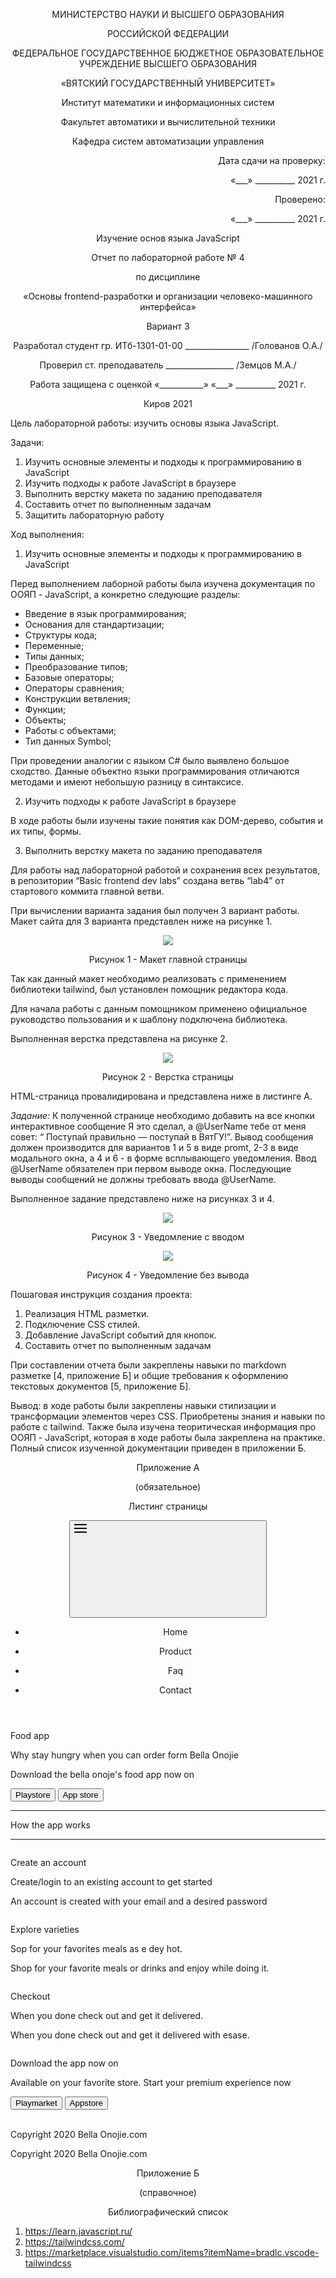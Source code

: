 <p align = center>МИНИСТЕРСТВО НАУКИ И ВЫСШЕГО ОБРАЗОВАНИЯ

<p align = center>РОССИЙСКОЙ ФЕДЕРАЦИИ

<p align = center>ФЕДЕРАЛЬНОЕ ГОСУДАРСТВЕННОЕ БЮДЖЕТНОЕ ОБРАЗОВАТЕЛЬНОЕ УЧРЕЖДЕНИЕ ВЫСШЕГО ОБРАЗОВАНИЯ

<p align = center>«ВЯТСКИЙ ГОСУДАРСТВЕННЫЙ УНИВЕРСИТЕТ»

<p align = center>Институт математики и информационных систем

<p align = center>Факультет автоматики и вычислительной техники

<p align = center>Кафедра систем автоматизации управления


<p align = right>Дата сдачи на проверку:

<p align = right>«___» __________ 2021 г.

<p align = right>Проверено:

<p align = right>«___» __________ 2021 г.

<p align = center>Изучение основ языка JavaScript

<p align = center>Отчет по лабораторной работе № 4

<p align = center>по дисциплине

<p align = center>«Основы frontend-разработки и организации человеко-машинного интерфейса»

<p align = center>Вариант 3





<p align = center>Разработал студент гр. ИТб-1301-01-00 ________________ /Голованов О.А./

<p align = center>Проверил ст. преподаватель _________________ /Земцов М.А./

<p align = center>Работа защищена с оценкой	«___________» «___» __________ 2021 г.





<p align = center>Киров 2021

Цель лабораторной работы: изучить основы языка JavaScript.

Задачи:

1. Изучить основные элементы и подходы к программированию в JavaScript
2. Изучить подходы к работе JavaScript в браузере
3. Выполнить верстку макета по заданию преподавателя
4. Составить отчет по выполненным задачам
5. Защитить лабораторную работу

Ход выполнения:

1. Изучить основные элементы и подходы к программированию в JavaScript

Перед выполнением лаборной работы была изучена документация по ООЯП - JavaScript, а конкретно следующие разделы:

* Введение в язык программирования;
* Основания для стандартизации;
* Структуры кода;
* Переменные;
* Типы данных;
* Преобразование типов;
* Базовые операторы;
* Операторы сравнения;
* Конструкции ветвления;
* Функции;
* Объекты;
* Работы с объектами;
* Тип данных Symbol;

При проведении аналогии с языком C# было выявлено большое сходство. Данные объектно языки программирования отличаются методами и имеют небольшую разницу в синтаксисе.

2. Изучить подходы к работе JavaScript в браузере

В ходе работы были изучены такие понятия как DOM-дерево, события и их типы, формы.

3. Выполнить верстку макета по заданию преподавателя

Для работы над лабораторной работой и сохранения всех результатов, в репозитории “Basic frontend dev labs” создана ветвь “lab4” от стартового коммита главной ветви.

При вычислении варианта задания был получен 3 вариант работы. Макет сайта для 3 варианта представлен ниже на рисунке 1.

<p align=center><img src=./pic_otchet/Home_Main.jpg></p>

<p align=center>Рисунок 1 - Макет главной страницы</p>

Так как данный макет необходимо реализовать с применением библиотеки tailwind, был установлен помощник редактора кода.

Для начала работы с данным помощником применено официальное руководство пользования и к шаблону подключена библиотека.

Выполненная верстка представлена на рисунке 2.

<p align=center><img src=./pic_otchet/computer.png></p>

<p align=center>Рисунок 2 - Верстка страницы</p>

HTML-страница провалидирована и представлена ниже в листинге А.

*Задание:* К полученной странице необходимо добавить на все кнопки интерактивное сообщение 
Я это сделал, а @UserName тебе от меня совет: “ Поступай правильно — поступай в ВятГУ!”.
Вывод сообщения должен производится для вариантов 1 и 5 в виде promt, 2-3 в виде модального окна, а 4 и 6 - в форме всплывающего уведомления. Ввод @UserName обязателен при первом выводе окна. Последующие выводы сообщений не должны требовать ввода @UserName.

Выполненное задание представлено ниже на рисунках 3 и 4.


<p align=center><img src=./pic_otchet/vvod.PNG></p>

<p align=center>Рисунок 3 - Уведомление с вводом</p>

<p align=center><img src=./pic_otchet/vivod.PNG></p>

<p align=center>Рисунок 4 - Уведомление без вывода</p>

Пошаговая инструкция создания проекта:

1. Реализация HTML разметки.
2. Подключение CSS стилей.
3. Добавление JavaScript событий для кнопок.
4. Составить отчет по выполненным задачам

При составлении отчета были закреплены навыки по markdown разметке [4, приложение Б] и общие требования к оформлению текстовых документов [5, приложение Б].

Вывод: в ходе работы были закреплены навыки cтилизации и трансформации элементов через CSS. Приобретены знания и навыки по работе с tailwind. Также была изучена теоритическая информация про ООЯП - JavaScript, которая в ходе работы была закреплена на практике. Полный список изученной документации приведен в приложении Б.

<p align = center>Приложение А

<p align = center>(обязательное) 

<p align = center>Листинг страницы 

 <!DOCTYPE html>
<html lang="ru">
  <head>
    <title>Голованов Олег Алексеевич</title>
    <link href="css.css" rel="stylesheet">
    <script src="https://code.jquery.com/jquery-3.6.0.min.js" integrity="sha256-/xUj+3OJU5yExlq6GSYGSHk7tPXikynS7ogEvDej/m4=" crossorigin="anonymous"></script>
    <script src="//cdn.jsdelivr.net/npm/sweetalert2@10"></script>
    <script src="/jscripts.js"></script>
    <link href="https://unpkg.com/tailwindcss@^1.0/dist/tailwind.min.css" rel="stylesheet"/>
    
  </head>
  <body>
    <header class="flex mx-auto justify-between container">
        <img class="flex-none self-center" src="./pictures/one.png"  alt="">
        <div class="block lg:hidden self-center pr-4 m-12">
				  <button id="nav-toggle" class="flex items-center px-3 py-2 text-gray-500 border rounded border-gray-600 hover:text-gray-900 hover:border-green-500 focus:outline-none appearance-none">
					  <svg class="fill-current h-3 w-3">
						  <title>Menue</title>
						  <path d="M0 3h20v2H0V3zm0 6h20v2H0V9zm0 6h20v2H0v-2z" />
					  </svg>
				  </button>
        </div>
        <div class="w-full flex-grow lg:flex lg:w-auto hidden lg:items-center lg:block mt-2 lg:mt-0 bg-gray-100 md:bg-transparent z-20" id="nav-content">
          <ul class="list-reset lg:flex justify-end flex-1 items-center ">
            <li class="mr-3">
            <p class="text-red-400 font-bold py-2 px-4 ">Home</p> 
            </li>
            <li class="mr-3">
              <p class="font-bold">Product</p>
            </li>
            <li class="mr-3">
              <p class="font-bold">Faq</p>
            </li>
            <li class="mr-3">
              <p class="inline-block font-bold">Contact</p>
            </li>
          </ul>
        </div>
    </header>
    <main>
        <div  class=" mx-auto container logo">
          <section class=" mx-auto container px-8">
            <p class = "text-center font-bold lg:text-white text-2xl m-4" >Food app</p>  
            <p class = "text-center font-bold lg:text-white text-5xl" >Why stay hungry when you can order form Bella Onojie</p>
            <p class = "text-center font-bold lg:text-white text-2xl" >Download the bella onoje's food app now on</p>
            <section class="text-center px-3 lg:px-0">
              <button class=" mt-4 bg-red-400 rounded-full text-white py-3 px-20 focus:outline-none" onclick="button()"> Playstore</button>
              <button class=" mt-4 border-2 border-red-400 lg:border-white rounded-full lg:text-white text-red-400 py-3 px-20 focus:outline-none" onclick="button()"> App store</button>
            </section>
          </section>
        </div>
        <section class=" ">
            <img class="mx-auto" src="./pictures/two.png"  alt="">
            <hr class = "lg:flex hidden">
        </section>
          <p class = "text-center font-bold lg:text-5xl text-2xl mt-8 " >How the app works</p>
          <hr class = "lg:hidden mt-8 " >
        <div class="container mx-auto px-12 mt-16 ">
          <div class="md:grid grid-cols-10">
            <section class="col-span-5"> 
              <img class="lg:flex lg:items-center lg:w-auto hidden place-items-center" src="./pictures/three.png"  alt="">
            </section>
            <div class="col-span-4 self-center">
              <p class = "font-bold mx-auto text-red-400yy colors-danger text-red-400 text-2xl text-left" >Create an account</p>
              <p class = "font-bold mx-auto text-4xl text-left" >Create/login to an existing account to get started</p>
              <p class = "mx-auto text-2xl text-left" >An account is created with your email and a desired password</p>
              </div>
              <div class="col-span-5"> 
                <img class="place-items-center lg:hidden text-center" src="./pictures/three.png"  alt="">
              </div>
          </div>
        </div>
        <div class="container mx-auto px-12">
            <div class="md:grid grid-cols-10">
              <div class="col-span-4 self-center">
                <p class = "text-red-400yy colors-danger text-red-400 text-2xl text-left font-bold mx-auto" >Explore varieties</p>
                <p class = "text-4xl text-left font-bold mx-auto" >Sop for your favorites meals as e dey hot.</p>
                <p class = "mx-auto text-2xl text-left" >Shop for your favorite meals or drinks and enjoy while doing it.</p>    
              </div>
              <div class="col-span-5 self-center"> 
                <img class="place-items-center" src="./pictures/four.png"  alt="">
              </div>
            </div>
          </div>
        <div class="container mx-auto px-12">
          <div class="md:grid grid-cols-10">
            <div class="col-span-5"> 
              <img class="lg:flex lg:items-center lg:w-auto hidden place-items-center" src="./pictures/five.png"  alt="">
            </div>
            <div class="col-span-4 self-center">
              <p class = "text-red-400yy colors-danger text-red-400 text-2xl text-left font-bold mx-auto" >Checkout</p>
              <p class = "text-4xl text-left font-bold mx-auto" >When you done check out and get it delivered.</p>
              <p class = "mx-auto text-2xl text-left" >When you done check out and get it delivered with esase.</p>
              </div>
              <div class="col-span-5"> 
                <img class="lg:hidden text-center place-items-center" src="./pictures/five.png"  alt="">
              </div>
          </div>
        </div>
          <div class="mx-auto container foot" >
            <section class="mx-auto container px-8 ">
              <p class = "font-bold text-4xl m-8 text-white text-center" >Download the app now on</p>
              <p class = "text-2xl text-white text-center" >Available on your favorite store. Start your premium experience now</p>
           </section>
           <div class="text-center px-3 lg:px-0">
            <button class="bg-red-400 text-white rounded-lg py-3 px-8 mt-16 focus:outline-none" onclick="button()"> Playmarket</button>
            <button class="text-white rounded-lg py-3 px-16 mt-16 focus:outline-none border-2" onclick="button()"> Appstore</button>
          </div>
          </div>
    </main>
    <footer class = "m-4" >
        <div class="flex mx-auto container px-8 justify-between ">
            <img class="lg:flex lg:items-center lg:w-auto hidden" src="./pictures/one.png"  alt="">
            <img class="mx-auto self-center" src="./pictures/six.png"  alt="">
            <p class = "  lg:flex lg:items-center lg:w-auto hidden" >Copyright 2020 Bella Onojie.com</p>
        </div>
        <p class = " lg:hidden text-center" >Copyright 2020 Bella Onojie.com</p> 
    </footer>
  </body>
</html>

<p align = center>Приложение Б

<p align = center>(справочное)

<p align = center>Библиографический список

1. <https://learn.javascript.ru/>
2. <https://tailwindcss.com/>
3. <https://marketplace.visualstudio.com/items?itemName=bradlc.vscode-tailwindcss>